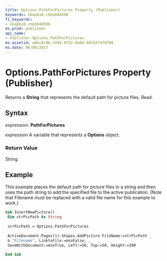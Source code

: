 ```yaml
---
title: Options.PathForPictures Property (Publisher)
keywords: vbapb10.chm1048596
f1_keywords:
- vbapb10.chm1048596
ms.prod: publisher
api_name:
- Publisher.Options.PathForPictures
ms.assetid: e66c8c86-f049-0f32-0a0d-60fd37470708
ms.date: 06/08/2017
---
```



# Options.PathForPictures Property (Publisher)

Returns a  **String** that represents the default path for picture files. Read.


## Syntax

 _expression_. **PathForPictures**

 _expression_ A variable that represents a  **Options** object.


### Return Value

String


## Example

This example places the default path for picture files in a string and then uses the path string to add the specified file to the active publication. (Note that Filename must be replaced with a valid file name for this example to work.)


```vb
Sub InsertNewPicture() 
 Dim strPicPath As String 
 
 strPicPath = Options.PathForPictures 
 
 ActiveDocument.Pages(1).Shapes.AddPicture FileName:=strPicPath _ 
 & "Filename", LinktoFile:=msoFalse, _ 
 SaveWithDocument:=msoTrue, Left:=50, Top:=50, Height:=200 
 
End Sub
```


